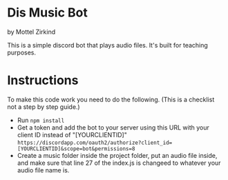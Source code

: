 # Dis Music Bot
by Mottel Zirkind

This is a simple discord bot that plays audio files. It's built for teaching purposes. 

# Instructions
To make this code work you need to do the following. (This is a checklist not a step by step guide.)
 - Run `npm install`
 - Get a token and add the bot to  your server using this URL with your client ID instead of "[YOURCLIENTID]" `https://discordapp.com/oauth2/authorize?client_id=[YOURCLIENTID]&scope=bot&permissions=8`
 - Create a music folder inside the project folder, put an audio file inside, and make sure that line 27 of the index.js is changeed to whatever your audio file name is.
